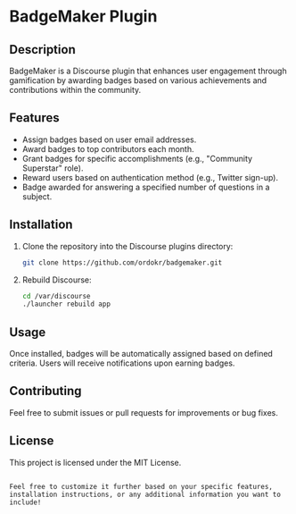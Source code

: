 # BadgeMaker Plugin

## Description
BadgeMaker is a Discourse plugin that enhances user engagement through gamification by awarding badges based on various achievements and contributions within the community.

## Features
- Assign badges based on user email addresses.
- Award badges to top contributors each month.
- Grant badges for specific accomplishments (e.g., "Community Superstar" role).
- Reward users based on authentication method (e.g., Twitter sign-up).
- Badge awarded for answering a specified number of questions in a subject.

## Installation
1. Clone the repository into the Discourse plugins directory:
   ```bash
   git clone https://github.com/ordokr/badgemaker.git
   ```

2. Rebuild Discourse:
   ```bash
   cd /var/discourse
   ./launcher rebuild app
   ```

## Usage
Once installed, badges will be automatically assigned based on defined criteria. Users will receive notifications upon earning badges.

## Contributing
Feel free to submit issues or pull requests for improvements or bug fixes.

## License
This project is licensed under the MIT License.
```

Feel free to customize it further based on your specific features, installation instructions, or any additional information you want to include!
